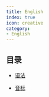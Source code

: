 ```yaml
---
title: English
index: true
icon: creative
category:
- English
---
```


## 目录

- [语法](语法.md)

- [音标](音标.md)


